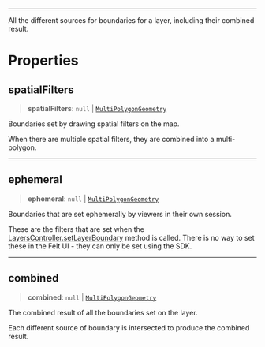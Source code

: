 ***

All the different sources for boundaries for a layer, including their combined result.

# Properties

## spatialFilters

> **spatialFilters**: `null` | [`MultiPolygonGeometry`](../Shared/MultiPolygonGeometry.md)

Boundaries set by drawing spatial filters on the map.

When there are multiple spatial filters, they are combined into a multi-polygon.

***

## ephemeral

> **ephemeral**: `null` | [`MultiPolygonGeometry`](../Shared/MultiPolygonGeometry.md)

Boundaries that are set ephemerally by viewers in their own session.

These are the filters that are set when the [LayersController.setLayerBoundary](LayersController.md#setlayerboundary)
method is called. There is no way to set these in the Felt UI - they can only be
set using the SDK.

***

## combined

> **combined**: `null` | [`MultiPolygonGeometry`](../Shared/MultiPolygonGeometry.md)

The combined result of all the boundaries set on the layer.

Each different source of boundary is intersected to produce the combined result.
